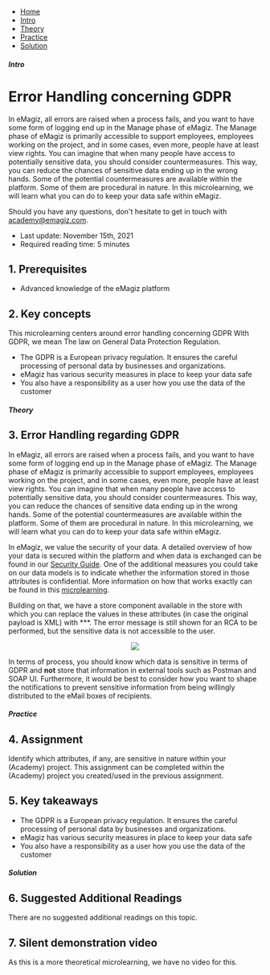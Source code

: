 <div class="ez-academy">
    <div class="ez-academy__body">
        <main class="micro-learning">
        <ul class="doc-nav">
            <li class="doc-nav__item"><a href="../../docs/microlearning/advanced-active-monitoring-index" class="doc-nav__link">Home</a></li>
            <li class="doc-nav__item"><a href="#intro" class="doc-nav__link">Intro</a></li>
            <li class="doc-nav__item"><a href="#theory" class="doc-nav__link">Theory</a></li>
            <li class="doc-nav__item"><a href="#practice" class="doc-nav__link">Practice</a></li>
            <li class="doc-nav__item"><a href="#solution" class="doc-nav__link">Solution</a></li>
        </ul>

<div class="doc">

##### Intro

# Error Handling concerning GDPR

In eMagiz, all errors are raised when a process fails, and you want to have some form of logging end up in the Manage phase of eMagiz. The Manage phase of eMagiz is primarily accessible to support employees, employees working on the project, and in some cases, even more, people have at least view rights. You can imagine that when many people have access to potentially sensitive data, you should consider countermeasures. This way, you can reduce the chances of sensitive data ending up in the wrong hands. Some of the potential countermeasures are available within the platform. Some of them are procedural in nature. In this microlearning, we will learn what you can do to keep your data safe within eMagiz.

Should you have any questions, don't hesitate to get in touch with academy@emagiz.com.

- Last update: November 15th, 2021
- Required reading time: 5 minutes

## 1. Prerequisites
- Advanced knowledge of the eMagiz platform

## 2. Key concepts
This microlearning centers around error handling concerning GDPR
With GDPR, we mean The law on General Data Protection Regulation.

- The GDPR is a European privacy regulation. It ensures the careful processing of personal data by businesses and organizations.
- eMagiz has various security measures in place to keep your data safe
- You also have a responsibility as a user how you use the data of the customer


##### Theory

## 3. Error Handling regarding GDPR

In eMagiz, all errors are raised when a process fails, and you want to have some form of logging end up in the Manage phase of eMagiz. The Manage phase of eMagiz is primarily accessible to support employees, employees working on the project, and in some cases, even more, people have at least view rights. You can imagine that when many people have access to potentially sensitive data, you should consider countermeasures. This way, you can reduce the chances of sensitive data ending up in the wrong hands. Some of the potential countermeasures are available within the platform. Some of them are procedural in nature. In this microlearning, we will learn what you can do to keep your data safe within eMagiz.

In eMagiz, we value the security of your data. A detailed overview of how your data is secured within the platform and when data is exchanged can be found in our [Security Guide](../fundamental/fundamental-emagiz-security-guide.md). One of the additional measures you could take on our data models is to indicate whether the information stored in those attributes is confidential. More information on how that works exactly can be found in this [microlearning](intermediate-defining-your-message-structures-data-model-attribute-confidentiality.md).

Building on that, we have a store component available in the store with which you can replace the values in these attributes (in case the original payload is XML) with ***. The error message is still shown for an RCA to be performed, but the sensitive data is not accessible to the user.

<p align="center"><img src="../../img/microlearning/advanced-understanding-error-handling-in-emagiz--store-component-gdpr-error-handling.png"></p>

In terms of process, you should know which data is sensitive in terms of GDPR and **not** store that information in external tools such as Postman and SOAP UI. Furthermore, it would be best to consider how you want to shape the notifications to prevent sensitive information from being willingly distributed to the eMail boxes of recipients.

##### Practice

## 4. Assignment

Identify which attributes, if any, are sensitive in nature within your (Academy) project. This assignment can be completed within the (Academy) project you created/used in the previous assignment.

## 5. Key takeaways

- The GDPR is a European privacy regulation. It ensures the careful processing of personal data by businesses and organizations.
- eMagiz has various security measures in place to keep your data safe
- You also have a responsibility as a user how you use the data of the customer

##### Solution

## 6. Suggested Additional Readings

There are no suggested additional readings on this topic.

## 7. Silent demonstration video

As this is a more theoretical microlearning, we have no video for this.

</div>
</main>
</div>
</div>